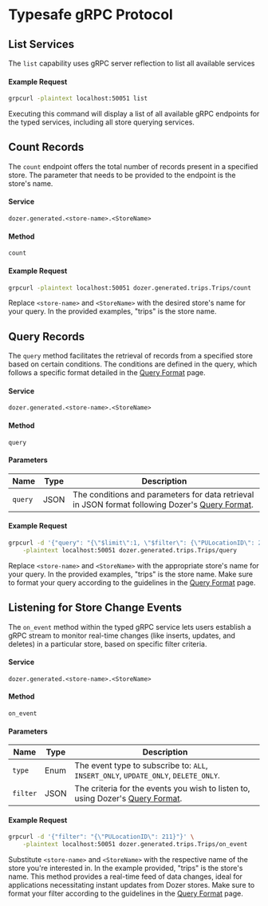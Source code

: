 # Typesafe gRPC Protocol

## List Services
The `list` capability uses gRPC server reflection to list all available services

#### Example Request
```bash
grpcurl -plaintext localhost:50051 list
```

Executing this command will display a list of all available gRPC endpoints for the typed services, including all store querying services.

## Count Records
The `count` endpoint offers the total number of records present in a specified store. The parameter that needs to be provided to the endpoint is the store's name.

#### Service  
`dozer.generated.<store-name>.<StoreName>`

#### Method  
`count`

#### Example Request
```bash
grpcurl -plaintext localhost:50051 dozer.generated.trips.Trips/count
```

Replace `<store-name>` and `<StoreName>` with the desired store's name for your query. In the provided examples, "trips" is the store name.

## Query Records

The `query` method facilitates the retrieval of records from a specified store based on certain conditions. The conditions are defined in the query, which follows a specific format detailed in the [Query Format](query-format) page.

#### Service  
`dozer.generated.<store-name>.<StoreName>`

#### Method  
`query`

#### Parameters  
| Name   | Type        | Description                                                                                        |
|--------|-------------|----------------------------------------------------------------------------------------------------|
| `query`| JSON | The conditions and parameters for data retrieval in JSON format following Dozer's [Query Format](query-format). |


#### Example Request
```bash
grpcurl -d '{"query": "{\"$limit\":1, \"$filter\": {\"PULocationID\": 211}}"}' \
    -plaintext localhost:50051 dozer.generated.trips.Trips/query
```

Replace `<store-name>` and `<StoreName>` with the appropriate store's name for your query. In the provided examples, "trips" is the store name. Make sure to format your query according to the guidelines in the [Query Format](query-format) page.

## Listening for Store Change Events
The `on_event` method within the typed gRPC service lets users establish a gRPC stream to monitor real-time changes (like inserts, updates, and deletes) in a particular store, based on specific filter criteria. 

#### Service  
`dozer.generated.<store-name>.<StoreName>`

#### Method  
`on_event`

#### Parameters  

| Name     | Type   | Description                                                                                                                   |
|----------|--------|-------------------------------------------------------------------------------------------------------------------------------|
| `type`   | Enum   | The event type to subscribe to: `ALL`, `INSERT_ONLY`, `UPDATE_ONLY`, `DELETE_ONLY`.                                           |
| `filter` | JSON   | The criteria for the events you wish to listen to, using Dozer's [Query Format](query-format).                    |

#### Example Request
```bash
grpcurl -d '{"filter": "{\"PULocationID\": 211}"}' \
    -plaintext localhost:50051 dozer.generated.trips.Trips/on_event
```

Substitute `<store-name>` and `<StoreName>` with the respective name of the store you're interested in. In the example provided, "trips" is the store's name. This method provides a real-time feed of data changes, ideal for applications necessitating instant updates from Dozer stores. Make sure to format your filter according to the guidelines in the [Query Format](query-format) page.
